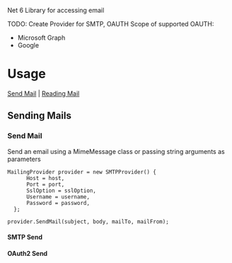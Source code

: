 Net 6 Library for accessing email

TODO:
Create Provider for SMTP, OAUTH
Scope of supported OAUTH:
  - Microsoft Graph
  - Google


# Usage
[Send Mail](#sending) | [Reading Mail](#receiving)

## Sending Mails
### Send Mail
Send an email using a MimeMessage class or passing string arguments as parameters
```
MailingProvider provider = new SMTPProvider() {
      Host = host,
      Port = port,
      SslOption = sslOption,
      Username = username,
      Password = password,
  };
  
provider.SendMail(subject, body, mailTo, mailFrom);
```

#### SMTP Send


#### OAuth2 Send

